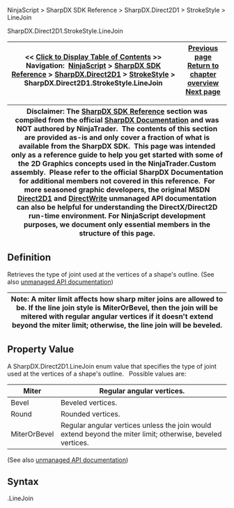 ﻿
NinjaScript > SharpDX SDK Reference > SharpDX.Direct2D1 > StrokeStyle > LineJoin

SharpDX.Direct2D1.StrokeStyle.LineJoin

| << [Click to Display Table of Contents](sharpdx_direct2d1_strokestyle_linejoin.md) >> **Navigation:**     [NinjaScript](ninjascript.md) > [SharpDX SDK Reference](sharpdx_sdk_reference.md) > [SharpDX.Direct2D1](sharpdx_direct2d1.md) > [StrokeStyle](sharpdx_direct2d1_strokestyle.md) > SharpDX.Direct2D1.StrokeStyle.LineJoin | [Previous page](sharpdx_direct2d1_strokestyle_getdashes.md) [Return to chapter overview](sharpdx_direct2d1_strokestyle.md) [Next page](sharpdx_direct2d1_strokestyle_miterlimit.md) |
| --- | --- |

| Disclaimer: The [SharpDX SDK Reference](sharpdx_sdk_reference.md) section was compiled from the official [SharpDX Documentation](http://sharpdx.org/) and was NOT authored by NinjaTrader.  The contents of this section are provided as-is and only cover a fraction of what is available from the SharpDX SDK.  This page was intended only as a reference guide to help you get started with some of the 2D Graphics concepts used in the NinjaTrader.Custom assembly.  Please refer to the official SharpDX Documentation for additional members not covered in this reference.  For more seasoned graphic developers, the original MSDN [Direct2D1](https://msdn.microsoft.com/en-us/library/windows/desktop/dd370990.aspx) and [DirectWrite](https://msdn.microsoft.com/en-us/library/windows/desktop/dd368038.aspx) unmanaged API documentation can also be helpful for understanding the DirectX/Direct2D run-time environment. For NinjaScript development purposes, we document only essential members in the structure of this page. |
| --- |

## Definition
Retrieves the type of joint used at the vertices of a shape's outline. 
(See also [unmanaged API documentation](https://msdn.microsoft.com/en-us/library/dd372240.aspx))
 

| Note: A miter limit affects how sharp miter joins are allowed to be. If the line join style is MiterOrBevel, then the join will be mitered with regular angular vertices if it doesn't extend beyond the miter limit; otherwise, the line join will be beveled. |
| --- |

## Property Value
A SharpDX.Direct2D1.LineJoin enum value that specifies the type of joint used at the vertices of a shape's outline.
 
Possible values are:

| Miter | Regular angular vertices. |
| --- | --- |
| Bevel | Beveled vertices. |
| Round | Rounded vertices. |
| MiterOrBevel | Regular angular vertices unless the join would extend beyond the miter limit; otherwise, beveled vertices. |
(See also [unmanaged API documentation](http://msdn.microsoft.com/en-us/library/dd368130.aspx))
 
## Syntax
<StrokeStyle>.LineJoin
## 
## 
